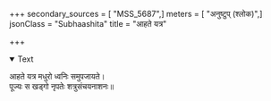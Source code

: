 +++
secondary_sources = [ "MSS_5687",]
meters = [ "अनुष्टुप् (श्लोक)",]
jsonClass = "Subhaashita"
title = "आहते यत्र"

+++

<details open><summary>Text</summary>

आहते यत्र मधुरो ध्वनिः समुपजायते।  
पूज्यः स खड्गो नृपतेः शत्रुसंचयनाशनः॥
</details>
